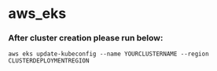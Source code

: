 # aws_eks

### After cluster creation please run below:
``` 
aws eks update-kubeconfig --name YOURCLUSTERNAME --region CLUSTERDEPLOYMENTREGION
``` 

